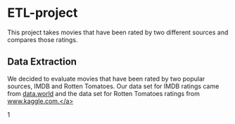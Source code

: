 # ETL-project

This project takes movies that have been rated by two different sources and compares those ratings.

## Data Extraction

We decided to evaluate movies that have been rated by two popular sources, IMDB and Rotten Tomatoes. Our data set for IMDB ratings came from <a href="https://data.world/eng/imdb-movies">data.world</a> and the data set for Rotten Tomatoes ratings from <a href="https://www.kaggle.com/ruchi798/movies-on-netflix-prime-video-hulu-and-disney?select=MoviesOnStreamingPlatforms_updated.csv">www.kaggle.com.</a>

1
